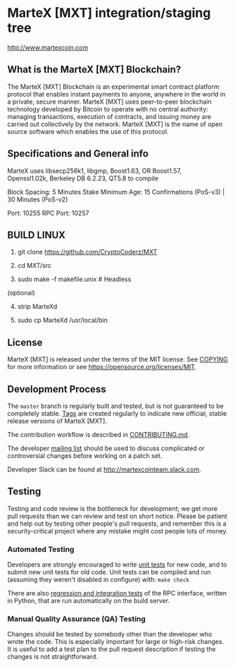 MarteX [MXT] integration/staging tree
=====================================

http://www.martexcoin.com

What is the MarteX [MXT] Blockchain?
---------------------------

The MarteX [MXT] Blockchain is an experimental smart contract platform protocol that enables 
instant payments to anyone, anywhere in the world in a private, secure manner. 
MarteX [MXT] uses peer-to-peer blockchain technology developed by Bitcoin to operate
with no central authority: managing transactions, execution of contracts, and 
issuing money are carried out collectively by the network. MarteX [MXT] is the name of 
open source software which enables the use of this protocol.

Specifications and General info
------------------
MarteX uses libsecp256k1,
			  libgmp,
			  Boost1.63,
			  OR Boost1.57,  
			  Openssl1.02k,
			  Berkeley DB 6.2.23,
			  QT5.8 to compile


Block Spacing: 5 Minutes
Stake Minimum Age: 15 Confirmations (PoS-v3) | 30 Minutes (PoS-v2)

Port: 10255
RPC Port: 10257


BUILD LINUX
-----------
1) git clone https://github.com/CryptoCoderz/MXT

2) cd MXT/src

3) sudo make -f makefile.unix            # Headless

(optional)

4) strip MarteXd

5) sudo cp MarteXd /usr/local/bin

License
-------

MarteX [MXT] is released under the terms of the MIT license. See [COPYING](COPYING) for more
information or see https://opensource.org/licenses/MIT.

Development Process
-------------------

The `master` branch is regularly built and tested, but is not guaranteed to be
completely stable. [Tags](https://github.com/CryptoCoderz/MXT/tags) are created
regularly to indicate new official, stable release versions of MarteX [MXT].

The contribution workflow is described in [CONTRIBUTING.md](CONTRIBUTING.md).

The developer [mailing list](https://lists.linuxfoundation.org/mailman/listinfo/bitcoin-dev)
should be used to discuss complicated or controversial changes before working
on a patch set.

Developer Slack can be found at http://martexcointeam.slack.com.

Testing
-------

Testing and code review is the bottleneck for development; we get more pull
requests than we can review and test on short notice. Please be patient and help out by testing
other people's pull requests, and remember this is a security-critical project where any mistake might cost people
lots of money.

### Automated Testing

Developers are strongly encouraged to write [unit tests](/doc/unit-tests.md) for new code, and to
submit new unit tests for old code. Unit tests can be compiled and run
(assuming they weren't disabled in configure) with: `make check`

There are also [regression and integration tests](/qa) of the RPC interface, written
in Python, that are run automatically on the build server.

### Manual Quality Assurance (QA) Testing

Changes should be tested by somebody other than the developer who wrote the
code. This is especially important for large or high-risk changes. It is useful
to add a test plan to the pull request description if testing the changes is
not straightforward.
